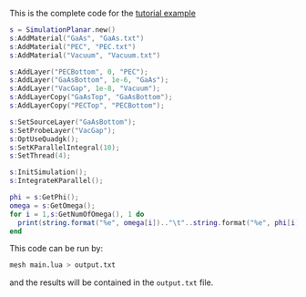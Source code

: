This is the complete code for the [tutorial example](tutorial.md)
```lua
s = SimulationPlanar.new()
s:AddMaterial("GaAs", "GaAs.txt")
s:AddMaterial("PEC", "PEC.txt")
s:AddMaterial("Vacuum", "Vacuum.txt")

s:AddLayer("PECBottom", 0, "PEC");
s:AddLayer("GaAsBottom", 1e-6, "GaAs");
s:AddLayer("VacGap", 1e-8, "Vacuum");
s:AddLayerCopy("GaAsTop", "GaAsBottom");
s:AddLayerCopy("PECTop", "PECBottom");

s:SetSourceLayer("GaAsBottom");
s:SetProbeLayer("VacGap");
s:OptUseQuadgk();
s:SetKParallelIntegral(10);
s:SetThread(4);

s:InitSimulation();
s:IntegrateKParallel();

phi = s:GetPhi();
omega = s:GetOmega();
for i = 1,s:GetNumOfOmega(), 1 do
  print(string.format("%e", omega[i]).."\t"..string.format("%e", phi[i]));
end
```
This code can be run by:
```bash
mesh main.lua > output.txt
```
and the results will be contained in the `output.txt` file.